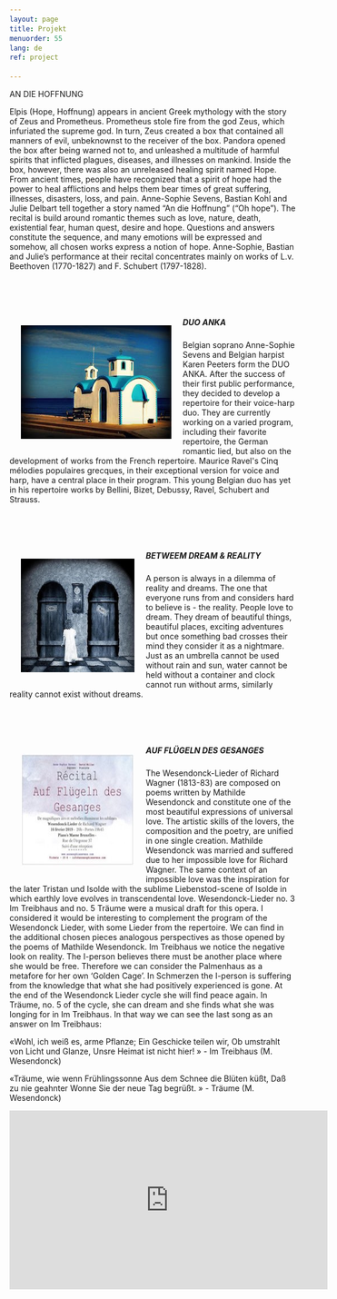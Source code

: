 ```yaml
---
layout: page
title: Projekt
menuorder: 55
lang: de
ref: project

---
```

AN DIE HOFFNUNG

Elpis (Hope, Hoffnung) appears in ancient Greek mythology with the story of Zeus and Prometheus. Prometheus stole fire from the god Zeus, which infuriated the supreme god. In turn, Zeus created a box that contained all manners of evil, unbeknownst to the receiver of the box. Pandora opened the box after being warned not to, and unleashed a multitude of harmful spirits that inflicted plagues, diseases, and illnesses on mankind. Inside the box, however, there was also an unreleased healing spirit named Hope. From ancient times, people have recognized that a spirit of hope had the power to heal afflictions and helps them bear times of great suffering, illnesses, disasters, loss, and pain. 
Anne-Sophie Sevens, Bastian Kohl and Julie Delbart tell together a story named “An die Hoffnung” (“Oh hope”). The recital is build around romantic themes such as love, nature, death, existential fear, human quest, desire and hope. Questions and answers constitute the sequence, and many emotions will be expressed and somehow, all chosen works express a notion of hope. Anne-Sophie, Bastian and Julie’s performance at their recital concentrates mainly on works of L.v. Beethoven (1770-1827) and F. Schubert (1797-1828). 

&nbsp;

&nbsp;

<img style="float: left; padding: 20px" src="/assets/eglise.jpg"> 

##### DUO ANKA 

Belgian soprano Anne-Sophie Sevens and Belgian harpist Karen Peeters form the DUO ANKA. After the success of their first public performance, they decided to develop a repertoire for their voice-harp duo. They are currently working on a varied program, including their favorite repertoire, the German romantic lied, but also on the development of works from the French repertoire.
Maurice Ravel's Cinq mélodies populaires grecques, in their exceptional version for voice and harp, have a central place in their program. This young Belgian duo has yet in his repertoire works by Bellini, Bizet, Debussy, Ravel, Schubert and Strauss. 

&nbsp;

&nbsp;

<img style="float: left; padding: 20px" src="/assets/dream.jpg"> 

##### BETWEEM DREAM & REALITY 

A person is always in a dilemma of reality and dreams. The one that everyone runs from and considers hard to believe is - the reality. People love to dream. They dream of beautiful things, beautiful places, exciting adventures but once something bad crosses their mind they consider it as a nightmare. 
Just as an umbrella cannot be used without rain and sun, water cannot be held without a container and clock cannot run without arms, similarly reality cannot exist without dreams. 

&nbsp;

&nbsp;

<img style="float: left; padding: 20px" src="/assets/afficheke.jpg"> 

##### AUF FLÜGELN DES GESANGES

The Wesendonck-Lieder of Richard Wagner (1813-83) are composed on poems written by Mathilde Wesendonck and constitute one of the most beautiful expressions of universal love. The artistic skills of the lovers, the composition and the poetry, are unified in one single creation. Mathilde Wesendonck was married and suffered due to her impossible love for Richard Wagner. The same context of an impossible love was the inspiration for the later Tristan und Isolde with the sublime Liebenstod-scene of Isolde in which earthly love evolves in transcendental love. Wesendonck-Lieder no. 3 Im Treibhaus and no. 5 Träume were a musical draft for this opera. I considered it would be interesting to complement the program of the Wesendonck Lieder, with some Lieder from the repertoire. We can find in the additional chosen pieces analogous perspectives as those opened by the poems of Mathilde Wesendonck. Im Treibhaus we notice the negative look on reality. The I-person believes there must be another place where she would be free. Therefore we can consider the Palmenhaus as a metafore for her own ‘Golden Cage’. In Schmerzen the I-person is suffering from the knowledge that what she had positively experienced is gone. At the end of the Wesendonck Lieder cycle she will find peace again. In Träume, no. 5 of the cycle, she can dream and she finds what she was longing for in Im Treibhaus. In that way we can see the last song as an answer on Im Treibhaus:

«Wohl, ich weiß es, arme Pflanze; Ein Geschicke teilen wir, Ob umstrahlt von Licht und Glanze, Unsre Heimat ist nicht hier! » - Im Treibhaus (M. Wesendonck)

«Träume, wie wenn Frühlingssonne Aus dem Schnee die Blüten küßt, Daß zu nie geahnter Wonne Sie der neue Tag begrüßt. » - Träume (M. Wesendonck)

<iframe width="560" height="315" src="https://www.youtube.com/embed/0LKgizd9ac4?rel=0" frameborder="0" allowfullscreen></iframe>



